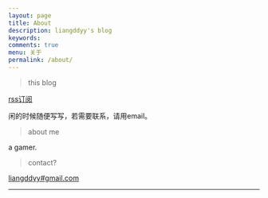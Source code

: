 ```yaml
---
layout: page
title: About
description: liangddyy's blog
keywords: 
comments: true
menu: 关于
permalink: /about/
---
```


> this blog

[rss订阅](http://539go.com/feed.xml)

闲的时候随便写写，若需要联系，请用email。

> about me

a gamer.

> contact?  

[liangddyy#gmail.com](mailto:liangddyy@gmail.com)

---

